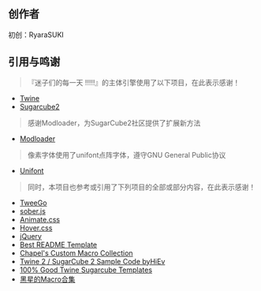 ## 创作者

初创：RyaraSUKI

## 引用与鸣谢
> 『迷子们的每一天 !!!!!』的主体引擎使用了以下项目，在此表示感谢！

- [Twine](https://twinery.org/)
- [Sugarcube2](https://github.com/tmedwards/sugarcube-2)

> 感谢Modloader，为SugarCube2社区提供了扩展新方法

- [Modloader](https://github.com/Lyoko-Jeremie/sugarcube-2-ModLoader)

> 像素字体使用了unifont点阵字体，遵守GNU General Public协议

- [Unifont](https://unifoundry.com/unifont/index.html)

> 同时，本项目也参考或引用了下列项目的全部或部分内容，在此表示感谢！

- [TweeGo](https://github.com/tmedwards/tweego)
- [sober.js](https://soberjs.com/)
- [Animate.css](https://daneden.github.io/animate.css)
- [Hover.css](http://ianlunn.github.io/Hover/)
- [jQuery](https://jquery.com/)
- [Best README Template](https://github.com/shaojintian/Best_README_template)
- [Chapel's Custom Macro Collection](https://github.com/ChapelR/custom-macros-for-sugarcube-2)
- [Twine 2 / SugarCube 2 Sample Code byHiEv](https://hiev-heavy-ind.com/Sample_Code/Sample_Code.html)
- [100% Good Twine Sugarcube Templates](https://manonamora.itch.io/twine-sugarcube-templates)
- [黑星的Macro合集](https://raven-book.github.io/TweeGoGuide/%E9%BB%91%E6%98%9F%E7%9A%84Macro%E5%90%88%E9%9B%86/%E5%AE%8F%E5%88%97%E8%A1%A8%20%E7%AC%AC%E4%B8%80%E5%BC%B9.html)